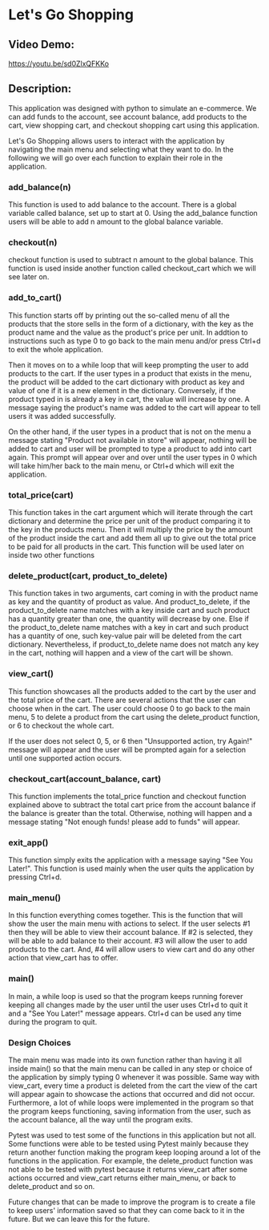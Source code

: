 # Let's Go Shopping
## **Video Demo:**
https://youtu.be/sd0ZlxQFKKo

## **Description:**
This application was designed with python to simulate an e-commerce.
We can add funds to the account, see account balance, add products to the cart, view shopping cart, and checkout shopping cart using this application.

Let's Go Shopping allows users to interact with the application by navigating the main menu and selecting what they want to do. In the following we will go over each function to explain their role in the application.

### **add_balance(n)**
This function is used to add balance to the account. There is a global variable called balance, set up to start at 0. Using the add_balance function users will be able to add n amount to the global balance variable.

### **checkout(n)**
checkout function is used to subtract n amount to the global balance. This function is used inside another function called checkout_cart which we will see later on.


### **add_to_cart()**
This function starts off by printing out the so-called menu of all the products that the store sells in the form of a dictionary, with the key as the product name and the value as the product's price per unit. In addtion to instructions such as type 0 to go back to the main menu and/or press Ctrl+d to exit the whole application.

Then it moves on to a while loop that will keep prompting the user to add products to the cart. If the user types in a product that exists in the menu, the product will be added to the cart dictionary with product as key and value of one if it is a new element in the dictionary. Conversely, if the product typed in is already a key in cart, the value will increase by one. A message saying the product's name was added to the cart will appear to tell users it was added successfully.

On the other hand, if the user types in a product that is not on the menu a message stating "Product not available in store" will appear, nothing will be added to cart and user will be prompted to type a product to add into cart again. This prompt will appear over and over until the user types in 0 which will take him/her back to the main menu, or Ctrl+d which will exit the application.

### **total_price(cart)**
This function takes in the cart argument which will iterate through the cart dictionary and determine the price per unit of the product comparing it to the key in the products menu. Then it will multiply the price by the amount of the product inside the cart and add them all up to give out the total price to be paid for all products in the cart. This function will be used later on inside two other functions


### **delete_product(cart, product_to_delete)**
This function takes in two arguments, cart coming in with the product name as key and the quantity of product as value. And product_to_delete, if the product_to_delete name matches with a key inside cart and such product has a quantity greater than one, the quantity will decrease by one. Else if the product_to_delete name matches with a key in cart and such product has a quantity of one, such key-value pair will be deleted from the cart dictionary. Nevertheless, if product_to_delete name does not match any key in the cart, nothing will happen and a view of the cart will be shown.

### **view_cart()**
This function showcases all the products added to the cart by the user and the total price of the cart. There are several actions that the user can choose when in the cart. The user could choose 0 to go back to the main menu, 5 to delete a product from the cart using the delete_product function, or 6 to checkout the whole cart.

If the user does not select 0, 5, or 6 then "Unsupported action, try Again!" message will appear and the user will be prompted again for a selection until one supported action occurs.

### **checkout_cart(account_balance, cart)**
This function implements the total_price function and checkout function explained above to subtract the total cart price from the account balance if the balance is greater than the total. Otherwise, nothing will happen and a message stating "Not enough funds! please add to funds" will appear.

### **exit_app()**
This function simply exits the application with a message saying "See You Later!". This function is used mainly when the user quits the application by pressing Ctrl+d.

### **main_menu()**
In this function everything comes together. This is the function that will show the user the main menu with actions to select. If the user selects #1 then they will be able to view their account balance. If #2 is selected, they will be able to add balance to their account. #3 will allow the user to add products to the cart. And, #4 will allow users to view cart and do any other action that view_cart has to offer.

### **main()**
In main, a while loop is used so that the program keeps running forever keeping all changes made by the user until the user uses Ctrl+d to quit it and a "See You Later!" message appears. Ctrl+d can be used any time during the program to quit.

### **Design Choices**
The main menu was made into its own function rather than having it all inside main() so that the main menu can be called in any step or choice of the application by simply typing 0 whenever it was possible. Same way with view_cart, every time a product is deleted from the cart the view of the cart will appear again to showcase the actions that occurred and did not occur. Furthermore, a lot of while loops were implemented in the program so that the program keeps functioning, saving information from the user, such as the account balance, all the way until the program exits.

Pytest was used to test some of the functions in this application but not all. Some functions were able to be tested using Pytest mainly because they return another function making the program keep looping around a lot of the functions in the application. For example, the delete_product function was not able to be tested with pytest because it returns view_cart after some actions occurred and view_cart returns either main_menu, or back to delete_product and so on.

Future changes that can be made to improve the program is to create a file to keep users' information saved so that they can come back to it in the future. But we can leave this for the future.

